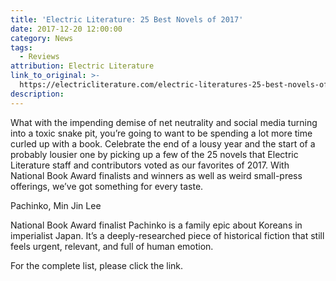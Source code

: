 ```yaml
---
title: 'Electric Literature: 25 Best Novels of 2017'
date: 2017-12-20 12:00:00
category: News
tags:
  - Reviews
attribution: Electric Literature
link_to_original: >-
  https://electricliterature.com/electric-literatures-25-best-novels-of-2017-5c0b1c67a998
description:
---
```



What with the impending demise of net neutrality and social media turning into a toxic snake pit, you’re going to want to be spending a lot more time curled up with a book. Celebrate the end of a lousy year and the start of a probably lousier one by picking up a few of the 25 novels that Electric Literature staff and contributors voted as our favorites of 2017. With National Book Award finalists and winners as well as weird small-press offerings, we’ve got something for every taste.

Pachinko, Min Jin Lee

National Book Award finalist Pachinko is a family epic about Koreans in imperialist Japan. It’s a deeply-researched piece of historical fiction that still feels urgent, relevant, and full of human emotion.

For the complete list, please click the link.
